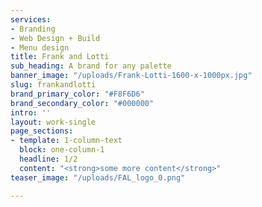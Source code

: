 ```yaml
---
services:
- Branding
- Web Design + Build
- Menu design
title: Frank and Lotti
sub_heading: A brand for any palette
banner_image: "/uploads/Frank-Lotti-1600-x-1000px.jpg"
slug: frankandlotti
brand_primary_color: "#F8F6D6"
brand_secondary_color: "#000000"
intro: ''
layout: work-single
page_sections:
- template: 1-column-text
  block: one-column-1
  headline: 1/2
  content: "<strong>some more content</strong>"
teaser_image: "/uploads/FAL_logo_0.png"

---
```

